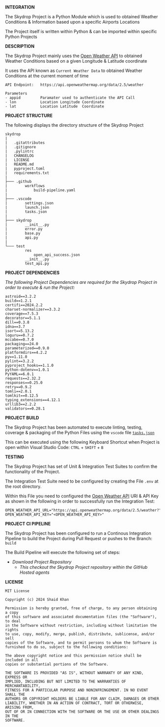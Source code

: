 **INTEGRATION**

The Skydrop Project is a Python Module which is used to obtained Weather 
Conditions & Information based upon a specific Airports Locations

The Project itself is written within Python & can be imported within 
specific Python Projects

**DESCRIPTION**

The Skydrop Project mainly uses the [Open Weather API](https://openweathermap.org/api) 
to obtained Weather Conditions based on a given Longitude & Latitude coordinate

It uses the API known as `Current Weather Data` to obtained Weather Conditions at 
the current moment of time

```
API Endpoint:   https://api.openweathermap.org/data/2.5/weather

Parameters 
- appid         Paramater used to authenticate the API Call
- lon           Location Longitude Coordinate
- lat           Location Latitude  Coordinate           
```

**PROJECT STRUCTURE**

The following displays the directory structure of the Skydrop Project

```
skydrop
|
|   .gitattributes
|   .gitignore
|   .pylintrc
|   CHANGELOG
|   LICENSE
|   README.md
|   pyproject.toml
|   requirements.txt
|
├─── .github
|        workflows
|            build-pipeline.yaml
|
├─── .vscode
|        settings.json
|        launch.json
|        tasks.json
|
├─── skydrop
|        __init__.py
|        error.py
|        base.py
|        api.py
|
└─── test
         res
             open_api_success.json
         __init__.py
         test_api.py
```

**PROJECT DEPENDENCIES**

_The following Project Dependencies are required for the Skydrop Project in 
order to execute & run the Project:_

```
astroid==3.2.2
build==1.2.1
certifi==2024.2.2
charset-normalizer==3.3.2
coverage==7.5.3
decorator==5.1.1
dill==0.3.8
idna==3.7
isort==5.13.2
loguru==0.7.2
mccabe==0.7.0
packaging==24.0
parameterized==0.9.0
platformdirs==4.2.2
py==1.11.0
pylint==3.2.2
pyproject_hooks==1.1.0
python-dotenv==1.0.1
PyYAML==6.0.1
requests==2.32.2
responses==0.25.0
retry==0.9.2
tomli==2.0.1
tomlkit==0.12.5
typing_extensions==4.12.1
urllib3==2.2.2
validators==0.28.1
```

**PROJECT BUILD**

The Skydrop Project has been automated to execute linting, testing, coverage &
packaging of the Python Files using the `vscode` file [`tasks.json`](https://code.visualstudio.com/docs/editor/tasks)

This can be executed using the following Keyboard Shortcut when Project is open
within Visual Studio Code: `CTRL` + `SHIFT` + `B`

**TESTING**

The Skydrop Project has set of Unit & Integration Test Suites to confirm the 
functionality of the Project.

The Integration Test Suite need to be configured by creating the File `.env` 
at the root directory.

Within this File you need to configured the [Open Weather API](https://openweathermap.org/api) 
URI & API Key as shown in the following in order to successfully run the 
Integration Test:

```
OPEN_WEATHER_API_URL="https://api.openweathermap.org/data/2.5/weather?"
OPEN_WEATHER_API_KEY="<OPEN_WEATHER_API_KEY>"
```

**PROJECT CI PIPELINE**

The Skydrop Project has been configured to run a Continous Integration 
Pipeline to build the Project during Pull Request or pushes to the 
Branch: `build` 

The Build Pipeline will execute the following set of steps:

- _Download Project Repository_
  - _This checkout the Skydrop Project repository within the GitHub Hosted agents_

**LICENSE**

```
MIT License

Copyright (c) 2024 Shaid Khan

Permission is hereby granted, free of charge, to any person obtaining a copy
of this software and associated documentation files (the "Software"), to deal
in the Software without restriction, including without limitation the rights
to use, copy, modify, merge, publish, distribute, sublicense, and/or sell
copies of the Software, and to permit persons to whom the Software is
furnished to do so, subject to the following conditions:

The above copyright notice and this permission notice shall be included in all
copies or substantial portions of the Software.

THE SOFTWARE IS PROVIDED "AS IS", WITHOUT WARRANTY OF ANY KIND, EXPRESS OR
IMPLIED, INCLUDING BUT NOT LIMITED TO THE WARRANTIES OF MERCHANTABILITY,
FITNESS FOR A PARTICULAR PURPOSE AND NONINFRINGEMENT. IN NO EVENT SHALL THE
AUTHORS OR COPYRIGHT HOLDERS BE LIABLE FOR ANY CLAIM, DAMAGES OR OTHER
LIABILITY, WHETHER IN AN ACTION OF CONTRACT, TORT OR OTHERWISE, ARISING FROM,
OUT OF OR IN CONNECTION WITH THE SOFTWARE OR THE USE OR OTHER DEALINGS IN THE
SOFTWARE.
```